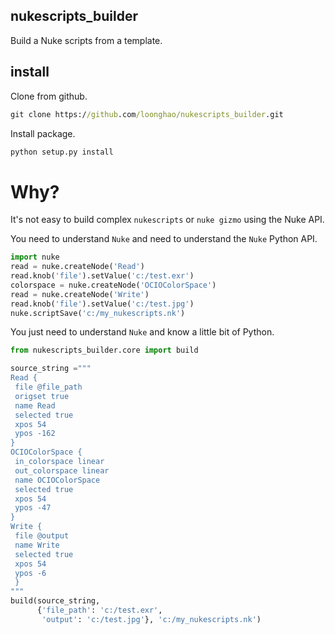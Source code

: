 nukescripts_builder
-------------------
Build a Nuke scripts from a template.

install
-------
Clone from github.
```cmd
git clone https://github.com/loonghao/nukescripts_builder.git
```
Install package.
```cmd
python setup.py install
```

Why?
====
It's not easy to build complex `nukescripts` or `nuke gizmo` using the Nuke API.

You need to understand `Nuke` and need to understand the `Nuke` Python API.

```python
import nuke
read = nuke.createNode('Read')
read.knob('file').setValue('c:/test.exr')
colorspace = nuke.createNode('OCIOColorSpace')
read = nuke.createNode('Write')
read.knob('file').setValue('c:/test.jpg')
nuke.scriptSave('c:/my_nukescripts.nk')
```

You just need to understand `Nuke` and know a little bit of Python.

```python
from nukescripts_builder.core import build

source_string ="""
Read {
 file @file_path
 origset true
 name Read
 selected true
 xpos 54
 ypos -162
}
OCIOColorSpace {
 in_colorspace linear
 out_colorspace linear
 name OCIOColorSpace
 selected true
 xpos 54
 ypos -47
}
Write {
 file @output
 name Write
 selected true
 xpos 54
 ypos -6
 }
"""
build(source_string,
      {'file_path': 'c:/test.exr',
       'output': 'c:/test.jpg'}, 'c:/my_nukescripts.nk')
```
